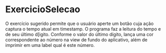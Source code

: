 # ExercicioSelecao

O exercício sugerido permite que o usuário aperte um botão cuja ação captura o tempo atual em timestamp.
O programa faz a leitura do tempo e de seu último d[igito. Conforme o valor do último dígito, lança uma cor correspondente
ao número na view de fundo do aplicativo, além de imprimir em uma label qual é este número.
